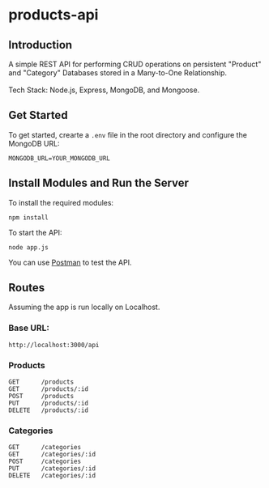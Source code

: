 # products-api
## Introduction
A simple REST API for performing CRUD operations on persistent "Product" and "Category" Databases stored in a Many-to-One Relationship.<br /><br/>
Tech Stack: Node.js, Express, MongoDB, and Mongoose.<br />

## Get Started
To get started, crearte a `.env` file in the root directory and configure the MongoDB URL:
```
MONGODB_URL=YOUR_MONGODB_URL
```

## Install Modules and Run the Server
To install the required modules: 
```
npm install
```
To start the API: 
```
node app.js
```
You can use [Postman](https://www.postman.com) to test the API. <br />

## Routes
Assuming the app is run locally on Localhost. </br>
### Base URL: 
```
http://localhost:3000/api
```
### Products

```
GET      /products
GET      /products/:id
POST     /products
PUT      /products/:id
DELETE   /products/:id
```
### Categories

```
GET      /categories
GET      /categories/:id
POST     /categories
PUT      /categories/:id
DELETE   /categories/:id
```




